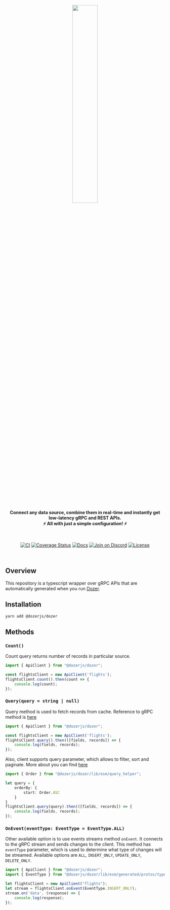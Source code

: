<div align="center">
    <a target="_blank" href="https://getdozer.io/">
        <br><img src="https://dozer-assets.s3.ap-southeast-1.amazonaws.com/logo-blue.svg" width=40%><br>
    </a>
</div>

<p align="center">
    <br />
    <b>
    Connect any data source, combine them in real-time and instantly get low-latency gRPC and REST APIs.<br>
    ⚡ All with just a simple configuration! ⚡️
    </b>
</p>
<br />

<p align="center">
  <a href="https://github.com/getdozer/dozer/actions/workflows/dozer.yaml" target="_blank"><img src="https://github.com/getdozer/dozer/actions/workflows/dozer.yaml/badge.svg" alt="CI"></a>
  <a href="https://coveralls.io/github/getdozer/dozer?branch=main" target="_blank"><img src="https://coveralls.io/repos/github/getdozer/dozer/badge.svg?branch=main&t=kZMYaV&style=flat" alt="Coverage Status"></a>
  <a href="https://getdozer.io/docs/dozer" target="_blank"><img src="https://img.shields.io/badge/doc-reference-green" alt="Docs"></a>
  <a href="https://discord.com/invite/3eWXBgJaEQ" target="_blank"><img src="https://img.shields.io/badge/join-on%20discord-primary" alt="Join on Discord"></a>
  <a href="https://github.com/getdozer/dozer-python/blob/main/LICENSE" target="_blank"><img src="https://img.shields.io/badge/license-MIT-informational" alt="License"></a>

</p>
<br>

## Overview
This repository is a typescript wrapper over gRPC APIs that are automatically generated when you run [Dozer](https://github.com/getdozer/dozer).

## Installation

```bash
yarn add @dozerjs/dozer
```

## Methods

### `Count()`
Count query returns number of records in particular source.

```typescript
import { ApiClient } from "@dozerjs/dozer";

const flightsClient = new ApiClient('flights');
flightsClient.count().then(count => {
    console.log(count);
});
```


### `Query(query = string | null)`

Query method is used to fetch records from cache. Reference to gRPC method is [here](https://getdozer.io/docs/api/grpc/common)

```typescript
import { ApiClient } from "@dozerjs/dozer";

const flightsClient = new ApiClient('flights');
flightsClient.query().then(([fields, records]) => {
    console.log(fields, records);
});
```

Also, client supports query parameter, which allows to filter, sort and paginate. More about you can find [here](https://getdozer.io/docs/api/grpc/common#dozer-common-QueryRequest)
```typescript
import { Order } from "@dozerjs/dozer/lib/esm/query_helper";

let query = {
    orderBy: {
        start: Order.ASC
    }
}
flightsClient.query(query).then(([fields, records]) => {
    console.log(fields, records);
});
```

### `OnEvent(eventType: EventType = EventType.ALL)`
Other available option is to use events streams method `onEvent`.
It connects to the gRPC stream and sends changes to the client. This method has `eventType` parameter, which is used to determine what type of changes will be streamed.
Available options are `ALL`, `INSERT_ONLY`, `UPDATE_ONLY`, `DELETE_ONLY`.

```typescript
import { ApiClient } from "@dozerjs/dozer";
import { EventType } from "@dozerjs/dozer/lib/esm/generated/protos/types";

let flightsClient = new ApiClient("flights");
let stream = flightsClient.onEvent(EventType.INSERT_ONLY);
stream.on('data', (response) => {
    console.log(response);
});
```
